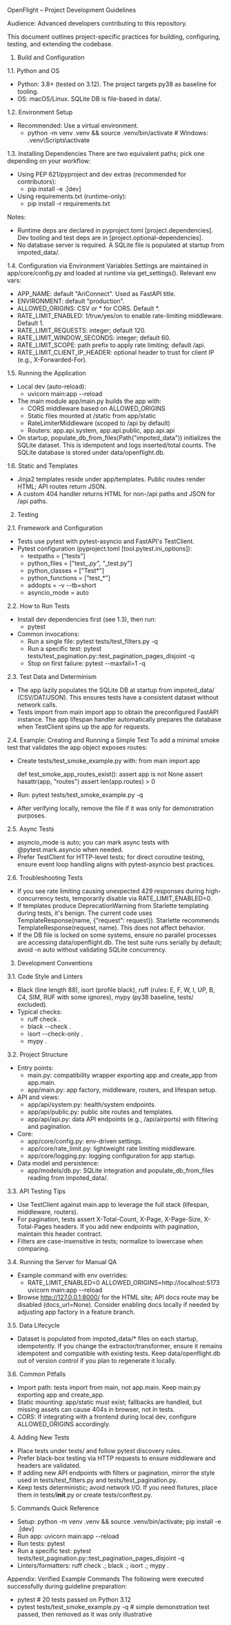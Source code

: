 OpenFlight – Project Development Guidelines

Audience: Advanced developers contributing to this repository.

This document outlines project-specific practices for building, configuring, testing, and extending the codebase.

1. Build and Configuration

1.1. Python and OS
- Python: 3.8+ (tested on 3.12). The project targets py38 as baseline for tooling.
- OS: macOS/Linux. SQLite DB is file-based in data/.

1.2. Environment Setup
- Recommended: Use a virtual environment.
  - python -m venv .venv && source .venv/bin/activate  # Windows: .venv\\Scripts\\activate

1.3. Installing Dependencies
There are two equivalent paths; pick one depending on your workflow:
- Using PEP 621/pyproject and dev extras (recommended for contributors):
  - pip install -e .[dev]
- Using requirements.txt (runtime-only):
  - pip install -r requirements.txt

Notes:
- Runtime deps are declared in pyproject.toml [project.dependencies]. Dev tooling and test deps are in [project.optional-dependencies].
- No database server is required. A SQLite file is populated at startup from impoted_data/.

1.4. Configuration via Environment Variables
Settings are maintained in app/core/config.py and loaded at runtime via get_settings(). Relevant env vars:
- APP_NAME: default "AriConnect". Used as FastAPI title.
- ENVIRONMENT: default "production".
- ALLOWED_ORIGINS: CSV or * for CORS. Default *.
- RATE_LIMIT_ENABLED: 1/true/yes/on to enable rate-limiting middleware. Default 1.
- RATE_LIMIT_REQUESTS: integer; default 120.
- RATE_LIMIT_WINDOW_SECONDS: integer; default 60.
- RATE_LIMIT_SCOPE: path prefix to apply rate limiting; default /api.
- RATE_LIMIT_CLIENT_IP_HEADER: optional header to trust for client IP (e.g., X-Forwarded-For).

1.5. Running the Application
- Local dev (auto-reload):
  - uvicorn main:app --reload
- The main module app/main.py builds the app with:
  - CORS middleware based on ALLOWED_ORIGINS
  - Static files mounted at /static from app/static
  - RateLimiterMiddleware (scoped to /api by default)
  - Routers: app.api.system, app.api.public, app.api.api
- On startup, populate_db_from_files(Path("impoted_data")) initializes the SQLite dataset. This is idempotent and logs inserted/total counts. The SQLite database is stored under data/openflight.db.

1.6. Static and Templates
- Jinja2 templates reside under app/templates. Public routes render HTML; API routes return JSON.
- A custom 404 handler returns HTML for non-/api paths and JSON for /api paths.

2. Testing

2.1. Framework and Configuration
- Tests use pytest with pytest-asyncio and FastAPI's TestClient.
- Pytest configuration (pyproject.toml [tool.pytest.ini_options]):
  - testpaths = ["tests"]
  - python_files = ["test_*.py", "*_test.py"]
  - python_classes = ["Test*"]
  - python_functions = ["test_*"]
  - addopts = -v --tb=short
  - asyncio_mode = auto

2.2. How to Run Tests
- Install dev dependencies first (see 1.3), then run:
  - pytest
- Common invocations:
  - Run a single file: pytest tests/test_filters.py -q
  - Run a specific test: pytest tests/test_pagination.py::test_pagination_pages_disjoint -q
  - Stop on first failure: pytest --maxfail=1 -q

2.3. Test Data and Determinism
- The app lazily populates the SQLite DB at startup from impoted_data/ (CSV/DAT/JSON). This ensures tests have a consistent dataset without network calls.
- Tests import from main import app to obtain the preconfigured FastAPI instance. The app lifespan handler automatically prepares the database when TestClient spins up the app for requests.

2.4. Example: Creating and Running a Simple Test
To add a minimal smoke test that validates the app object exposes routes:
- Create tests/test_smoke_example.py with:
  from main import app

  def test_smoke_app_routes_exist():
      assert app is not None
      assert hasattr(app, "routes")
      assert len(app.routes) > 0

- Run: pytest tests/test_smoke_example.py -q
- After verifying locally, remove the file if it was only for demonstration purposes.

2.5. Async Tests
- asyncio_mode is auto; you can mark async tests with @pytest.mark.asyncio when needed.
- Prefer TestClient for HTTP-level tests; for direct coroutine testing, ensure event loop handling aligns with pytest-asyncio best practices.

2.6. Troubleshooting Tests
- If you see rate limiting causing unexpected 429 responses during high-concurrency tests, temporarily disable via RATE_LIMIT_ENABLED=0.
- If templates produce DeprecationWarning from Starlette templating during tests, it's benign. The current code uses TemplateResponse(name, {"request": request}). Starlette recommends TemplateResponse(request, name). This does not affect behavior.
- If the DB file is locked on some systems, ensure no parallel processes are accessing data/openflight.db. The test suite runs serially by default; avoid -n auto without validating SQLite concurrency.

3. Development Conventions

3.1. Code Style and Linters
- Black (line length 88), isort (profile black), ruff (rules: E, F, W, I, UP, B, C4, SIM, RUF with some ignores), mypy (py38 baseline, tests/ excluded).
- Typical checks:
  - ruff check .
  - black --check .
  - isort --check-only .
  - mypy .

3.2. Project Structure
- Entry points:
  - main.py: compatibility wrapper exporting app and create_app from app.main.
  - app/main.py: app factory, middleware, routers, and lifespan setup.
- API and views:
  - app/api/system.py: health/system endpoints.
  - app/api/public.py: public site routes and templates.
  - app/api/api.py: data API endpoints (e.g., /api/airports) with filtering and pagination.
- Core:
  - app/core/config.py: env-driven settings.
  - app/core/rate_limit.py: lightweight rate limiting middleware.
  - app/core/logging.py: logging configuration for app startup.
- Data model and persistence:
  - app/models/db.py: SQLite integration and populate_db_from_files reading from impoted_data/.

3.3. API Testing Tips
- Use TestClient against main.app to leverage the full stack (lifespan, middleware, routers).
- For pagination, tests assert X-Total-Count, X-Page, X-Page-Size, X-Total-Pages headers. If you add new endpoints with pagination, maintain this header contract.
- Filters are case-insensitive in tests; normalize to lowercase when comparing.

3.4. Running the Server for Manual QA
- Example command with env overrides:
  - RATE_LIMIT_ENABLED=0 ALLOWED_ORIGINS=http://localhost:5173 uvicorn main:app --reload
- Browse http://127.0.0.1:8000/ for the HTML site; API docs route may be disabled (docs_url=None). Consider enabling docs locally if needed by adjusting app factory in a feature branch.

3.5. Data Lifecycle
- Dataset is populated from impoted_data/* files on each startup, idempotently. If you change the extractor/transformer, ensure it remains idempotent and compatible with existing tests. Keep data/openflight.db out of version control if you plan to regenerate it locally.

3.6. Common Pitfalls
- Import path: tests import from main, not app.main. Keep main.py exporting app and create_app.
- Static mounting: app/static must exist; fallbacks are handled, but missing assets can cause 404s in browser, not in tests.
- CORS: If integrating with a frontend during local dev, configure ALLOWED_ORIGINS accordingly.

4. Adding New Tests
- Place tests under tests/ and follow pytest discovery rules.
- Prefer black-box testing via HTTP requests to ensure middleware and headers are validated.
- If adding new API endpoints with filters or pagination, mirror the style used in tests/test_filters.py and tests/test_pagination.py.
- Keep tests deterministic; avoid network I/O. If you need fixtures, place them in tests/__init__.py or create tests/conftest.py.

5. Commands Quick Reference
- Setup: python -m venv .venv && source .venv/bin/activate; pip install -e .[dev]
- Run app: uvicorn main:app --reload
- Run tests: pytest
- Run a specific test: pytest tests/test_pagination.py::test_pagination_pages_disjoint -q
- Linters/formatters: ruff check .; black .; isort .; mypy .

Appendix: Verified Example Commands
The following were executed successfully during guideline preparation:
- pytest  # 20 tests passed on Python 3.12
- pytest tests/test_smoke_example.py -q  # simple demonstration test passed, then removed as it was only illustrative
